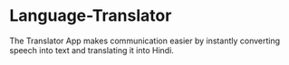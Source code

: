# Language-Translator
The Translator App makes communication easier by instantly converting speech into text and translating it into Hindi.
